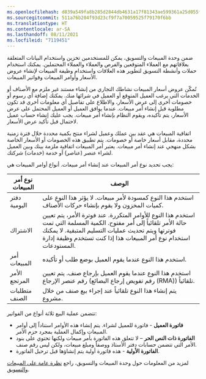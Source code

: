 ```yaml
---
ms.openlocfilehash: d839a549fa8b285d2844db4631a17f81343ae599361a25d055f847db4b1e4554
ms.sourcegitcommit: 511a76b204f93d23cf9f7a70059525f79170f6bb
ms.translationtype: HT
ms.contentlocale: ar-SA
ms.lasthandoff: 08/11/2021
ms.locfileid: "7119451"
---
```

ضمن وحدة المبيعات والتسويق، يمكن للمستخدمين تخزين واستخدام البيانات المتعلقة بعلاقاتهم مع العملاء المتوقعين والفرص والعملاء والعملاء المحتملين. يمكنك استخدام حملات وأنشطة التسويق لتطوير هذه العلاقات واستخدام وظيفة المبيعات لإنشاء عروض الأسعار وأوامر المبيعات وفواتير المبيعات.

تُمكّن عروض أسعار المبيعات نشاطك التجاري من إنشاء مستند غير ملزم مع الأصناف أو الخدمات التي يرغب العميل المتوقع أو العميل في شرائها منك. يمكنك إضافة أي رسوم أو خصومات أخرى إلى عرض الأسعار، والاطلاع على تفاصيل أي معلومات أخرى قد تكون مطلوبة قبل إنشاء أمر مبيعات. عندما يوافق العميل أو العميل المحتمل على عرض الأسعار، يتم تأكيده، ويقوم النظام بإنشاء أمر مبيعات. يجب عليك إنشاء حساب عميل لاحتمال قبل تأكيد عرض الأسعار.

اتفاقية المبيعات هي عقد بين عملك وعميل لشراء منتج بكمية محددة خلال فترة زمنية محددة، مقابل أسعار خاصة أو خصومات. يتم تطبيق هذه الخصومات أو الأسعار الخاصة بشكل منهجي عند إنشاء أمر مبيعات.
يعتبر أمر المبيعات اتفاقية ملزمة بينك وبين العميل لشراء عنصر (عناصر) أو خدمة (خدمات) شركتك. 

يجب تحديد نوع أمر المبيعات عند إنشاء أمر مبيعات. أنواع أوامر المبيعات هي:

|    **نوع أمر المبيعات**    |     **الوصف**                                                                                                                                                                                                                                                                                                       |
|--------------------------|-----------------------------------------------------------------------------------------------------------------------------------------------------------------------------------------------------------------------------------------------------------------------------------------------------------------------|
|     دفتر اليومية              |     استخدم هذا النوع كمسودة لأمر مبيعات. لا يؤثر هذا النوع على كميات المخزون ولا يقوم بإنشاء حركات الأصناف.                                                                                                                                                                            |
|     الاشتراك         |     استخدم هذا النوع للأوامر المتكررة. عند فوترة الأمر، يتم تعيين حالة الأمر تلقائياً إلى أمر مفتوح. الكمية المسلمة التي تمت فوترتها ويتم تحديث عمليات التسليم المتبقية. لا يمكنك استخدام نوع أمر المبيعات هذا إذا كنت تستخدم وظيفة إدارة المستودعات.    |
|     أمر المبيعات          |     استخدم هذا النوع عندما يقوم العميل بوضع طلب أو تأكيده.                                                                                                                                                                                                                                                 |
|     الأمر المرتجع       |     استخدم هذا النوع عندما يقوم العميل بإرجاع صنف. يتم تعيين رقم عنصر الإرجاع (رقم تفويض إرجاع البضائع (RMA)) تلقائياً.                                                                                                                                                                                                   |
|     متطلبات الصنف    |     يتم إنشاء هذا النوع تلقائياً عند إجراء بيع صنف من خلال مشروع.                                                                                                                                                                                                                                |

تتضمن عملية البيع ثلاثة أنواع من الفواتير:

- **فاتورة العميل** - فاتورة للعميل لشراء. يتم إنشاء هذه الأوامر استناداً إلى أوامر المبيعات وإكمال العملية بمجرد حزم الأمر.
- **الفاتورة ذات النص الحر** – لا تتعلق هذه الفاتورة بأمر مبيعات ولكنها تحتوي على بنود الأمر التي تتضمن حسابات دفتر الأستاذ ووصفاً ومبلغ مبيعات، ولكن ليس رقم صنف.
- **الفاتورة الأولية** - هذه فاتورة أولية يتم إنشاؤها قبل ترحيل الفاتورة.

لمزيد من المعلومات حول وحدة المبيعات والتسويق، راجع [نظرة عامة على المبيعات والتسويق](/dynamics365/supply-chain/sales-marketing/overview-sales-marketing/?azure-portal=true).
